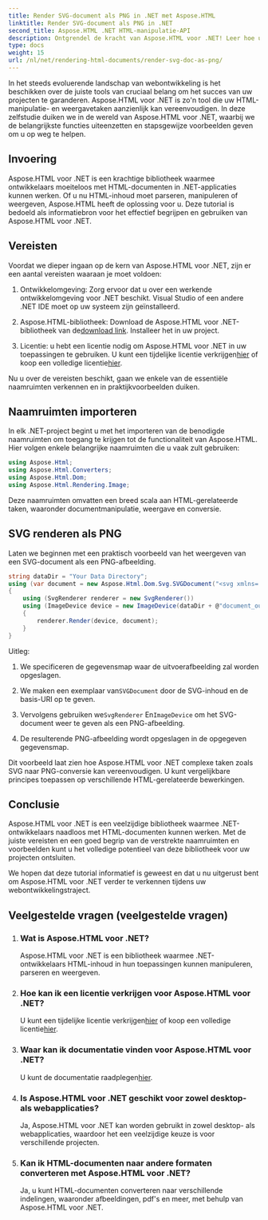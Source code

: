 ```yaml
---
title: Render SVG-document als PNG in .NET met Aspose.HTML
linktitle: Render SVG-document als PNG in .NET
second_title: Aspose.HTML .NET HTML-manipulatie-API
description: Ontgrendel de kracht van Aspose.HTML voor .NET! Leer hoe u SVG-documenten moeiteloos als PNG kunt renderen. Ontdek stapsgewijze voorbeelden en veelgestelde vragen. Begin nu!
type: docs
weight: 15
url: /nl/net/rendering-html-documents/render-svg-doc-as-png/
---
```


In het steeds evoluerende landschap van webontwikkeling is het beschikken over de juiste tools van cruciaal belang om het succes van uw projecten te garanderen. Aspose.HTML voor .NET is zo'n tool die uw HTML-manipulatie- en weergavetaken aanzienlijk kan vereenvoudigen. In deze zelfstudie duiken we in de wereld van Aspose.HTML voor .NET, waarbij we de belangrijkste functies uiteenzetten en stapsgewijze voorbeelden geven om u op weg te helpen.

## Invoering

Aspose.HTML voor .NET is een krachtige bibliotheek waarmee ontwikkelaars moeiteloos met HTML-documenten in .NET-applicaties kunnen werken. Of u nu HTML-inhoud moet parseren, manipuleren of weergeven, Aspose.HTML heeft de oplossing voor u. Deze tutorial is bedoeld als informatiebron voor het effectief begrijpen en gebruiken van Aspose.HTML voor .NET.

## Vereisten

Voordat we dieper ingaan op de kern van Aspose.HTML voor .NET, zijn er een aantal vereisten waaraan je moet voldoen:

1. Ontwikkelomgeving: Zorg ervoor dat u over een werkende ontwikkelomgeving voor .NET beschikt. Visual Studio of een andere .NET IDE moet op uw systeem zijn geïnstalleerd.

2.  Aspose.HTML-bibliotheek: Download de Aspose.HTML voor .NET-bibliotheek van de[download link](https://releases.aspose.com/html/net/). Installeer het in uw project.

3.  Licentie: u hebt een licentie nodig om Aspose.HTML voor .NET in uw toepassingen te gebruiken. U kunt een tijdelijke licentie verkrijgen[hier](https://purchase.aspose.com/temporary-license/) of koop een volledige licentie[hier](https://purchase.aspose.com/buy).

Nu u over de vereisten beschikt, gaan we enkele van de essentiële naamruimten verkennen en in praktijkvoorbeelden duiken.

## Naamruimten importeren

In elk .NET-project begint u met het importeren van de benodigde naamruimten om toegang te krijgen tot de functionaliteit van Aspose.HTML. Hier volgen enkele belangrijke naamruimten die u vaak zult gebruiken:

```csharp
using Aspose.Html;
using Aspose.Html.Converters;
using Aspose.Html.Dom;
using Aspose.Html.Rendering.Image;
```

Deze naamruimten omvatten een breed scala aan HTML-gerelateerde taken, waaronder documentmanipulatie, weergave en conversie.

## SVG renderen als PNG

Laten we beginnen met een praktisch voorbeeld van het weergeven van een SVG-document als een PNG-afbeelding.

```csharp
string dataDir = "Your Data Directory";
using (var document = new Aspose.Html.Dom.Svg.SVGDocument("<svg xmlns='http://www.w3.org/2000/svg'><circle cx='50' cy='50' r='40'/></svg>", @"c:\work\"))
{
    using (SvgRenderer renderer = new SvgRenderer())
    using (ImageDevice device = new ImageDevice(dataDir + @"document_out.png"))
    {
        renderer.Render(device, document);
    }
}
```

Uitleg:

1. We specificeren de gegevensmap waar de uitvoerafbeelding zal worden opgeslagen.

2.  We maken een exemplaar van`SVGDocument` door de SVG-inhoud en de basis-URI op te geven.

3.  Vervolgens gebruiken we`SvgRenderer` En`ImageDevice` om het SVG-document weer te geven als een PNG-afbeelding.

4. De resulterende PNG-afbeelding wordt opgeslagen in de opgegeven gegevensmap.

Dit voorbeeld laat zien hoe Aspose.HTML voor .NET complexe taken zoals SVG naar PNG-conversie kan vereenvoudigen. U kunt vergelijkbare principes toepassen op verschillende HTML-gerelateerde bewerkingen.

## Conclusie

Aspose.HTML voor .NET is een veelzijdige bibliotheek waarmee .NET-ontwikkelaars naadloos met HTML-documenten kunnen werken. Met de juiste vereisten en een goed begrip van de verstrekte naamruimten en voorbeelden kunt u het volledige potentieel van deze bibliotheek voor uw projecten ontsluiten.

We hopen dat deze tutorial informatief is geweest en dat u nu uitgerust bent om Aspose.HTML voor .NET verder te verkennen tijdens uw webontwikkelingstraject.

## Veelgestelde vragen (veelgestelde vragen)

1. ### Wat is Aspose.HTML voor .NET?
   Aspose.HTML voor .NET is een bibliotheek waarmee .NET-ontwikkelaars HTML-inhoud in hun toepassingen kunnen manipuleren, parseren en weergeven.

2. ### Hoe kan ik een licentie verkrijgen voor Aspose.HTML voor .NET?
    U kunt een tijdelijke licentie verkrijgen[hier](https://purchase.aspose.com/temporary-license/) of koop een volledige licentie[hier](https://purchase.aspose.com/buy).

3. ### Waar kan ik documentatie vinden voor Aspose.HTML voor .NET?
    U kunt de documentatie raadplegen[hier](https://reference.aspose.com/html/net/).

4. ### Is Aspose.HTML voor .NET geschikt voor zowel desktop- als webapplicaties?
   Ja, Aspose.HTML voor .NET kan worden gebruikt in zowel desktop- als webapplicaties, waardoor het een veelzijdige keuze is voor verschillende projecten.

5. ### Kan ik HTML-documenten naar andere formaten converteren met Aspose.HTML voor .NET?
   Ja, u kunt HTML-documenten converteren naar verschillende indelingen, waaronder afbeeldingen, pdf's en meer, met behulp van Aspose.HTML voor .NET.
